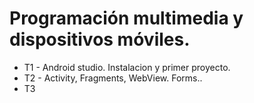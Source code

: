 # Programación multimedia y dispositivos móviles.
- T1 - Android studio. Instalacion y primer proyecto.
- T2 - Activity, Fragments, WebView. Forms..
- T3 

